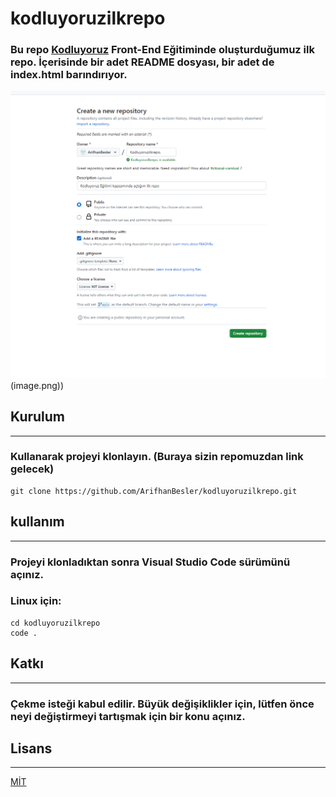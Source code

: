 # kodluyoruzilkrepo
### Bu repo [Kodluyoruz](https://kodluyoruz.org/) Front-End Eğitiminde oluşturduğumuz ilk repo. İçerisinde bir adet README dosyası, bir adet de index.html barındırıyor.
![Alt text](image-1.png)(image.png))
## Kurulum
---
### Kullanarak projeyi klonlayın. (Buraya sizin repomuzdan link gelecek)
```
git clone https://github.com/ArifhanBesler/kodluyoruzilkrepo.git
```
## kullanım
---
### Projeyi klonladıktan sonra Visual Studio Code sürümünü açınız.
### Linux için:
```
cd kodluyoruzilkrepo
code .
```
## Katkı
---
### Çekme isteği kabul edilir. Büyük değişiklikler için, lütfen önce neyi değiştirmeyi tartışmak için bir konu açınız.
## Lisans
---
[MİT](https://choosealicense.com/licenses/mit/)